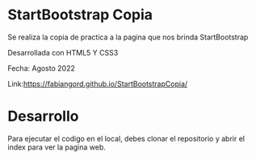 # StartBootstrap Copia

Se realiza la copia de practica a la pagina que nos brinda StartBootstrap

Desarrollada con HTML5 Y CSS3

Fecha: Agosto 2022

Link:https://fabiangord.github.io/StartBootstrapCopia/


# Desarrollo

Para ejecutar el codigo en el local, debes clonar el repositorio y abrir el index para ver la pagina web.
